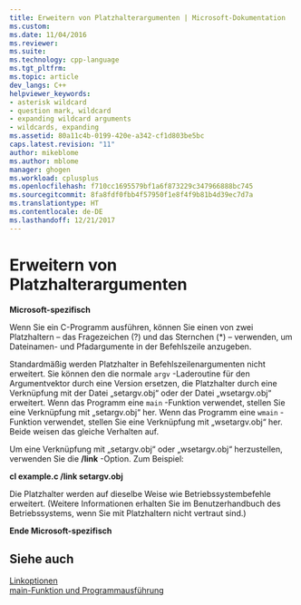 ```yaml
---
title: Erweitern von Platzhalterargumenten | Microsoft-Dokumentation
ms.custom: 
ms.date: 11/04/2016
ms.reviewer: 
ms.suite: 
ms.technology: cpp-language
ms.tgt_pltfrm: 
ms.topic: article
dev_langs: C++
helpviewer_keywords:
- asterisk wildcard
- question mark, wildcard
- expanding wildcard arguments
- wildcards, expanding
ms.assetid: 80a11c4b-0199-420e-a342-cf1d803be5bc
caps.latest.revision: "11"
author: mikeblome
ms.author: mblome
manager: ghogen
ms.workload: cplusplus
ms.openlocfilehash: f710cc1695579bf1a6f873229c347966888bc745
ms.sourcegitcommit: 8fa8fdf0fbb4f57950f1e8f4f9b81b4d39ec7d7a
ms.translationtype: HT
ms.contentlocale: de-DE
ms.lasthandoff: 12/21/2017
---
```

# <a name="expanding-wildcard-arguments"></a>Erweitern von Platzhalterargumenten
**Microsoft-spezifisch**  
  
 Wenn Sie ein C-Programm ausführen, können Sie einen von zwei Platzhaltern – das Fragezeichen (?) und das Sternchen (*) – verwenden, um Dateinamen- und Pfadargumente in der Befehlszeile anzugeben.  
  
 Standardmäßig werden Platzhalter in Befehlszeilenargumenten nicht erweitert. Sie können den die normale `argv` -Laderoutine für den Argumentvektor durch eine Version ersetzen, die Platzhalter durch eine Verknüpfung mit der Datei „setargv.obj“ oder der Datei „wsetargv.obj“ erweitert. Wenn das Programm eine `main` -Funktion verwendet, stellen Sie eine Verknüpfung mit „setargv.obj“ her. Wenn das Programm eine `wmain` -Funktion verwendet, stellen Sie eine Verknüpfung mit „wsetargv.obj“ her. Beide weisen das gleiche Verhalten auf.  
  
 Um eine Verknüpfung mit „setargv.obj“ oder „wsetargv.obj“ herzustellen, verwenden Sie die **/link** -Option. Zum Beispiel:  
  
 **cl example.c /link setargv.obj**  
  
 Die Platzhalter werden auf dieselbe Weise wie Betriebssystembefehle erweitert. (Weitere Informationen erhalten Sie im Benutzerhandbuch des Betriebssystems, wenn Sie mit Platzhaltern nicht vertraut sind.)  
  
 **Ende Microsoft-spezifisch**  
  
## <a name="see-also"></a>Siehe auch  
 [Linkoptionen](../c-runtime-library/link-options.md)   
 [main-Funktion und Programmausführung](../c-language/main-function-and-program-execution.md)